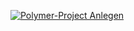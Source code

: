 [![Polymer-Project Anlegen](http://img.youtube.com/vi/YZdugiLNEWo/0.jpg)](https://youtu.be/YZdugiLNEWo)

